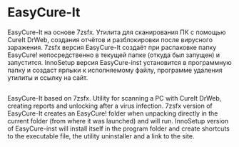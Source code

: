 # EasyCure-It
EasyCure-It на основе 7zsfx.
Утилита для сканирования ПК с помощью CureIt DrWeb, создания отчётов и разблокировки после вирусного заражения.
7zsfx версия EasyCure-It создаёт при распаковке папку EasyCure! непосредственно в текущей папке (откуда был запущен) и запустится.
InnoSetup версия EasyCure-inst установится в программную папку и создаст ярлыки к исполняемому файлу, программе удаления утилиты и ссылку на сайт.
##
EasyCure-It based on 7zsfx.
Utility for scanning a PC with CureIt DrWeb, creating reports and unlocking after a virus infection.
7zsfx version of EasyCure-It creates an EasyCure! folder when unpacking directly in the current folder (from where it was launched) and will run.
InnoSetup version of EasyCure-inst will install itself in the program folder and create shortcuts to the executable file, the utility uninstaller and a link to the site.

